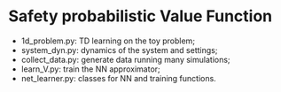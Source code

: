 # Safety probabilistic Value Function

- 1d_problem.py: TD learning on the toy problem;
- system_dyn.py: dynamics of the system and settings;
- collect_data.py: generate data running many simulations;
- learn_V.py: train the NN approximator;
- net_learner.py: classes for NN and training functions.